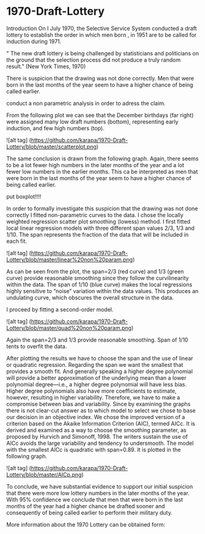 # 1970-Draft-Lottery

Introduction 
On I July 1970, the Selective Service System conducted a draft lottery to establish the order in which men born , in 1951 are to be called for induction during 1971.

" The new draft lottery is being challenged by statisticians and politicians on the ground that the selection process did not produce a truly random result." (New York Times, 1970)

There is suspicion that the drawing was notdone correctly. Men that were born in the last months of the year seem to have a higherchance of being called earlier.

conduct a non parametric analysis in order to adress the claim. 

From the following plot we can see that the December birthdays (far right) were assigned many low draft numbers (bottom), representing early induction, and few high numbers (top).

![alt tag] (https://github.com/karapa/1970-Draft-Lottery/blob/master/scatterplot.png)


The same conclusion is drawn from the following graph. Again, there seems to be a lot fewer high numbers in the later months of the year and a lot fewer low numbers in the earlier months. This ca be interpreted as men that were born in the last months of the year seem to have a higher chance of being called earlier.

put boxplot!!!! 

In order to formally investigate this suspicion that the drawing was not done correctly I fitted non-parametric
curves to the data. I chose the locally weighted regression scatter plot smoothing (lowess) method.
I first fitted local linear regression models with three different span values 2/3, 1/3 and 1/10. The span
represents the fraction of the data that will be included in each fit. 

![alt tag] (https://github.com/karapa/1970-Draft-Lottery/blob/master/linear%20non%20param.png)

As can be seen from the plot, the span=2/3 (red curve) and 1/3 (green curve) provide reasonable smoothing
since they follow the curvilinearity within the data. The span of 1/10 (blue curve) makes the local regressions
highly sensitive to “noise” variation within the data values. This produces an undulating curve, which
obscures the overall structure in the data.

I proceed by fitting a second-order model. 

![alt tag] (https://github.com/karapa/1970-Draft-Lottery/blob/master/quad%20non%20param.png)

Again the span=2/3 and 1/3 provide reasonable smoothing. Span of 1/10 tents to overfit the data.

After plotting the results we have to choose the span and the use of linear or quadratic regression. Regarding
the span we want the smallest that provides a smooth fit. And generally speaking a higher degree polynomial
will provide a better approximation of the underlying mean than a lower polynomial degree—i.e., a higher
degree polynomial will have less bias. Higher degree polynomials also have more coefficients to estimate,
however, resulting in higher variability. Therefore, we have to make a compromise between bias and
variability. Since by examining the graphs there is not clear-cut answer as to which model to select we chose
to base our decision in an objective index. We chose the improved version of a criterion based on the Akaike
Information Criterion (AIC), termed AICc. It is derived and examined as a way to choose the smoothing
parameter, as proposed by Hurvich and Simonoff, 1998. The writers sustain the use of AICc avoids the large
variability and tendency to undersmooth.
The model with the smallest AICc is quadratic with span=0.89. It is plotted in the following graph.

![alt tag] (https://github.com/karapa/1970-Draft-Lottery/blob/master/AICp.png)

To conclude, we have substantial evidence to support our initial suspicion that there were more low lottery
numbers in the later months of the year. With 95% confidence we conclude that men that were born in the
last months of the year had a higher chance be drafted sooner and consequently of being called earlier to
perform their military duty.

More information about the 1970 Lottery can be obtained form: 

